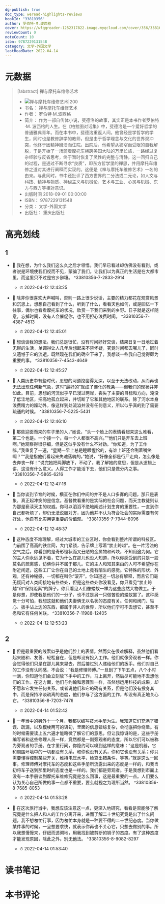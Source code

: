 ```yaml
---
dg-publish: true
doc_type: weread-highlights-reviews
bookId: "33810356"
author: 罗伯特·M.波西格
cover: https://wfqqreader-1252317822.image.myqcloud.com/cover/356/33810356/t7_33810356.jpg
reviewCount: 0
noteCount: 10
isbn: 9787229131548
category: 文学-外国文学
lastReadDate: 2022-04-14
---
```

# 元数据
> [!abstract] 禅与摩托车维修艺术
> - ![ 禅与摩托车维修艺术|200](https://wfqqreader-1252317822.image.myqcloud.com/cover/356/33810356/t7_33810356.jpg)
> - 书名： 禅与摩托车维修艺术
> - 作者： 罗伯特·M.波西格
> - 简介： 作为一部自传体小说，斐德洛的故事，其实正是本书作者罗伯特·M. 波西格的人生。在《柏拉图对话集》中，斐德洛是一个爱好哲学的普通雅典青年。而在本书中，斐德洛重返人间。他曾经是学哲学的学生，同时也是教修辞学的教师，但是由于哲学理念与文化的世界观冲突，他终于因精神崩溃而住院。出院后，他希望从狭窄而受限的自我解脱，于是开始了一场骑着摩托车横跨美国大陆的万里长旅，一路经过复杂经验与反省思考，终于暂时恢复了灵性的完整与清静。这一回归自己的过程，是通过不断寻求“良质”，即东方哲学里的禅思，并用摩托车维修之道对其进行阐释而实现的。这便是《禅与摩托车维修艺术》一名的由来。与此同时，书中还批评了西方世界的二分法或二元论，如人文与科技、精神与物质、神秘主义与机械论、艺术与工业、心灵与机械、东方与西方等相对意识。
> - 出版时间 2018-09-01 00:00:00
> - ISBN： 9787229131548
> - 分类： 文学-外国文学
> - 出版社： 重庆出版社

# 高亮划线

## 1


- 📌 我在想，为什么我们这么久之后才领悟。我们早已看过却仿佛没有看到，或者说是环境使我们视而不见，蒙骗了我们，让我们以为真正的生活是在大都市里，而这里只不过是穷乡僻壤。 ^33810356-7-2833-2914
    - ⏱ 2022-04-12 12:43:25 

- 📌 除非你很喜欢大声喊叫，否则一路上很少说话，主要的精力都花在观赏风景和沉思上，想想自己看到了什么，听到了什么，看看天色如何，或是回忆一下往事，偶尔也看看摩托车的状况，欣赏一下我们来到的乡野。日子就是这样随意，忘掉时间，没有人会催促你，也不用担心浪费时间。 ^33810356-7-4387-4513
    - ⏱ 2022-04-12 12:45:01 

- 📌 想谈谈我的想法。我们总是很忙，没有时间好好交谈，结果日复一日地过着无聊的生活，单调得让人几年后想起来不禁怀疑，究竟时间都去哪儿了，同时又遗憾于它的流逝。既然现在我们的确空下来了，我想谈一些我自己觉得颇为重要的事。 ^33810356-7-4543-4649
    - ⏱ 2022-04-12 12:45:27 

- 📌 人类历史中有些时代，思想的河道挖凿得太深，以至于无法改动，从而再也无法出现任何新气象，这时“最好的”就成了僵化的教条——但我们的现状并非如此。目前，思想的河流似乎早已漫过两岸，丧失了主要的目标和方向，淹没了低洼地区，把高地孤立起来，并切断了它和其他地区的联系。除了河水本身浪费精力的躁动外，像这样到处流溢并没有任何意义，所以似乎真的到了需要疏通的时候。 ^33810356-7-5225-5431
    - ⏱ 2022-04-12 12:46:10 

- 📌 那些迎面而来的车子里的人，”她说，“头一个脸上的表情看起来这么难看，第二个也是。一个接一个，每一个人都很不高兴。”“他们只是开车去上班啊。”她观察得很仔细，但是这似乎没有什么不对劲。“你知道，为了工作嘛。”我重复了一遍，“星期一早上总是睡眼惺忪的，有谁上班还会咧着嘴笑啊？”“我是指他们看起来失魂落魄的，”她说，“好像全都是行尸走肉，怎么像是去奔丧一样！”说完她把两脚放下，不动了。我了解她的意思，但是从逻辑上讲，这没有什么意义。人得工作才能活下去，他们只是做分内之事。 ^33810356-7-5865-6216
    - ⏱ 2022-04-12 12:47:16 

- 📌 当你谈到节育的时候，横亘在你们中间的并不是人口多寡的问题，那只是表象，真正起冲突的是信念。基督教看重的是实际的社会问题，而天主教徒则认为那是亵渎天主的权威。你可以滔滔不绝地阐述计划生育的重要性，一直到你自己都听烦了，却仍无法说服对方，因为他并不认为符合社会的实际需要有何好处，他自有比实用更重要的价值观。 ^33810356-7-7944-8096
    - ⏱ 2022-04-12 12:48:37 

- 📌 这种态度不难理解，经过大城市的工业区时，你会看到整片所谓的科技区。门前围了高高的铁丝网，大门紧锁，告示牌上写着“禁止跨越”。在一片污浊的空气之后，你看到的是奇形怪状而又丑陋的金属物和砖块，不知用途为何。它的主人你永远见不着，它为什么在那儿也没人知道，所以你感受到的只是一股莫名的疏离感，仿佛你并不属于那儿。它的主人和知其来由的人可不希望你在附近闲逛，这些工厂让你在自己的土地上竟有陌生的感觉。它特殊的形状、外观，还有神秘感，一切都在叫你“滚开”。你知道这一切总有解释，而且它们毫无疑问对人类间接地有些益处，但是这些益处你没看见，你只看见“禁止跨越”和“保持距离”的牌子，你只看见人们像蝼蚁一样为这些庞然大物做工。于是你想，即使我是他们的一分子，也不过是另一只做苦役的蝼蚁罢了。这种感觉十分可怕，我想这就和他们夫妻俩无以名状的态度有关。任何和阀门、轴心、扳手沾上边的东西，都属于非人的世界，所以他们宁可不去想它，甚至不愿和它有任何关联。 ^33810356-7-11988-12405
    - ⏱ 2022-04-12 12:53:23 
## 2


- 📌 但是最重要的线索似乎是他们脸上的表情。然而实在很难解释，虽然他们看起来随和、友善、轻松自在，但是却没有投入工作。他们就像旁观者一样。你会觉得他们只是在那儿晃来晃去，然后接过别人递给他们的扳手。他们对自己的工作没有认同感，不会说：“我是修理师傅。”一旦到了下午五点，八个小时一满，你知道他们会立刻放下手中的工作，马上离开，然后尽可能地不去想他们的工作。在这方面，他们与约翰和思薇雅一样，虽然想运用科技的成果，却不愿和它发生任何关系。或者说他们和它的确有关系，但是他们没有投身其中，而是保持冷淡疏离的态度，他们参与了这方面的工作，却没有真正地关心它。 ^33810356-8-7203-7476
    - ⏱ 2022-04-14 01:52:42 

- 📌 一年当中的另外十一个月，我都以编写技术手册为生。我知道它们充满了错误、疏漏，以及模棱两可的语句，里面的信息错综复杂，会彻底把你绕晕。有的时候需要读上五六遍才能略微了解它们的意思。但让我惊讶的是，这些手册编写者和这些修理人员一样，竟然都是一副旁观者的态度，所以它们可以被称为旁观者的手册。在字里行间，你隐约可以嗅到这样的意味：“这是机器，它和周围环境中的一切都没有关系，和你也没有关系，你和它也没有关系；你只需要懂得控制某些开关，维持电压水平，检查出错条件，等等。”就是这么一回事。修理师傅对摩托车的态度和这些手册所流露出来的态度是一样的，和我当初将车子送到那里时的态度也是一样的。我们都是旁观者。于是我想到市面上没有一本手册谈到摩托车维修究竟是怎么回事，这是最重要的一点。人们要么认为关心自己所做的事一点都不重要，要么就视之为理所当然。 ^33810356-8-7685-8053
    - ⏱ 2022-04-14 01:53:28 

- 📌 在这次旅行当中，我想应该注意这一点，更深入地研究，看看是否能够了解究竟是什么把人和人的工作分离开来，进而了解二十世纪究竟是出了什么问题。我不想匆忙行事，因为匆忙本身就是一种要不得的二十世纪态度。当你做某件事的时候，一旦想要求快，就表示你再也不关心它，只想去做别的事。所以我想慢慢来，仔细而透彻地，用我找到被剪断的销子的态度。有了这种态度才能发现原因，除此之外，别无他法。 ^33810356-8-8082-8297
    - ⏱ 2022-04-14 01:53:40 
# 读书笔记

# 本书评论
